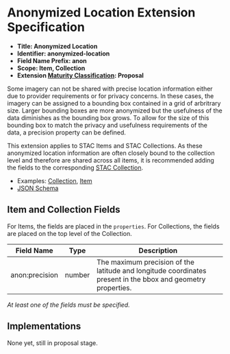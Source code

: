 # Anonymized Location Extension Specification

- **Title: Anonymized Location**
- **Identifier: anonymized-location**
- **Field Name Prefix: anon**
- **Scope: Item, Collection**
- **Extension [Maturity Classification](../README.md#extension-maturity): Proposal**

Some imagery can not be shared with precise location information either due to provider requirements or for privacy concerns.
In these cases, the imagery can be assigned to a bounding box contained in a grid of arbritrary size.
Larger bounding boxes are more anonymized but the usefulness of the data diminishes as the bounding box grows.
To allow for the size of this bounding box to match the privacy and usefulness requirements of the data, a precision property can be defined.

This extension applies to STAC Items and STAC Collections.
As these anonymized location information are often closely bound to the collection level and therefore are shared across all items,
it is recommended adding the fields to the corresponding [STAC Collection](../../collection-spec/README.md).

- Examples: [Collection](examples/collection.json), [Item](examples/item.json)
- [JSON Schema](json-schema/schema.json)

## Item and Collection Fields

For Items, the fields are placed in the `properties`. For Collections, the fields are placed on the top level of the Collection.

| Field Name       | Type                 | Description |
| ---------------- | -------------------- | ----------- |
| anon:precision   | number               | The maximum precision of the latitude and longitude coordinates present in the bbox and geometry properties. |

*At least one of the fields must be specified.*

## Implementations

None yet, still in proposal stage.
